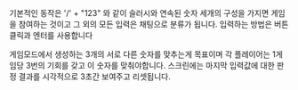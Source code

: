 기본적인 동작은 '/' + "123" 와 같이 슬러시와 연속된 숫자 세개의 구성을 가지면 게임을 참여하는 것이고 그 외의 모든 입력은 채팅으로 분류가 됩니다.
입력하는 방법은 버튼 클릭과 엔터를 사용합니다

게임모드에서 생성하는 3개의 서로 다른 숫자를 맞추는게 목표이며 각 플레이어는 1게임당 3번의 기회를 갖고 이 숫자를 맞춰야합니다.
스크린에는 마지막 입력값에 대한 판정 결과를 시각적으로 3초간 보여주고 리셋됩니다.
